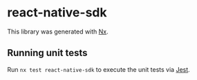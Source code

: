 # react-native-sdk

This library was generated with [Nx](https://nx.dev).

## Running unit tests

Run `nx test react-native-sdk` to execute the unit tests via [Jest](https://jestjs.io).
